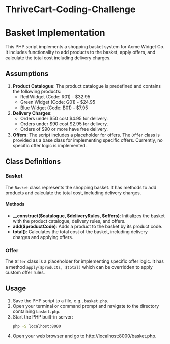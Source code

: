 # ThriveCart-Coding-Challenge
# Basket Implementation
This PHP script implements a shopping basket system for Acme Widget Co. It includes functionality to add products to the basket, apply offers, and calculate the total cost including delivery charges.
## Assumptions
1. **Product Catalogue**: The product catalogue is predefined and contains the following products:
   - Red Widget (Code: R01) - $32.95
   - Green Widget (Code: G01) - $24.95
   - Blue Widget (Code: B01) - $7.95
2. **Delivery Charges**:
   - Orders under $50 cost $4.95 for delivery.
   - Orders under $90 cost $2.95 for delivery.
   - Orders of $90 or more have free delivery.
3. **Offers**: The script includes a placeholder for offers. The `Offer` class is provided as a base class for implementing specific offers. Currently, no specific offer logic is implemented.
## Class Definitions
### Basket
The `Basket` class represents the shopping basket. It has methods to add products and calculate the total cost, including delivery charges.
#### Methods
- **__construct($catalogue, $deliveryRules, $offers)**: Initializes the basket with the product catalogue, delivery rules, and offers.
- **add($productCode)**: Adds a product to the basket by its product code.
- **total()**: Calculates the total cost of the basket, including delivery charges and applying offers.
### Offer
The `Offer` class is a placeholder for implementing specific offer logic. It has a method `apply($products, $total)` which can be overridden to apply custom offer rules.
## Usage
1. Save the PHP script to a file, e.g., `basket.php`.
2. Open your terminal or command prompt and navigate to the directory containing `basket.php`.
3. Start the PHP built-in server:
   ```sh
   php -S localhost:8000
4. Open your web browser and go to http://localhost:8000/basket.php.
